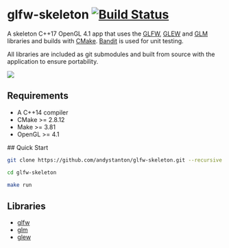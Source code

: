 # glfw-skeleton [![Build Status](https://travis-ci.org/andystanton/glfw-skeleton.svg?branch=master)](https://travis-ci.org/andystanton/glfw-skeleton)

A skeleton C++17 OpenGL 4.1 app that uses the [GLFW](http://www.glfw.org), [GLEW](http://glew.sourceforge.net/) and [GLM](http://glm.g-truc.net/) libraries and builds with [CMake](http://www.cmake.org/). [Bandit](http://banditcpp.org/) is used for unit testing.

All libraries are included as git submodules and built from source with the application to ensure portability.

![](http://andystanton.github.io/glfw-skeleton/images/content/3.0.1/glfw-skeleton.png)

## Requirements

* A C++14 compiler
* CMake >= 2.8.12
* Make >= 3.81
* OpenGL >= 4.1

## Quick Start

```sh
git clone https://github.com/andystanton/glfw-skeleton.git --recursive

cd glfw-skeleton

make run
```

## Libraries

* [glfw](http://www.glfw.org/)
* [glm](http://glm.g-truc.net/)
* [glew](http://glew.sourceforge.net/)

